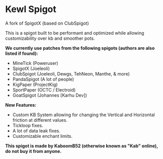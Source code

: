 # Kewl Spigot
A fork of SpigotX (based on ClubSpigot)

This is a spigot built to be performant and optimized while allowing customizability over kb and smoother pots.

**We currently use patches from the following spigots (authors are also listed if found):**
 - MineTick (Poweruser)
 - SpigotX (Joeleoli)
 - ClubSpigot (Joeleoli, Dewgs, TehNeon, Manthe, & more)
 - PandaSpigot (A lot of people)
 - KigPaper (ProjectKig)
 - SportPaper (OCTC / Electroid)
 - GoatSpigot (Johannes [Karhu Dev])

**New Features:**
 - Custom KB System allowing for changing the Vertical and Horizontal friction at different values.
 - Tickloop fixes.
 - A lot of data leak fixes.
 - Customizable enchant limits.

**This spigot is made by KaboomB52 (otherwise known as "Kab" online), do not buy it from anyone.**
